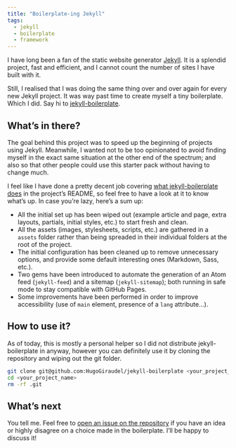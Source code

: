 ```yaml
---
title: "Boilerplate-ing Jekyll"
tags:
  - jekyll
  - boilerplate
  - framework
---
```


I have long been a fan of the static website generator [Jekyll](https://jekyllrb.com/). It is a splendid project, fast and efficient, and I cannot count the number of sites I have built with it.

Still, I realised that I was doing the same thing over and over again for every new Jekyll project. It was way past time to create myself a tiny boilerplate. Which I did. Say hi to [jekyll-boilerplate](https://github.com/HugoGiraudel/jekyll-boilerplate).

## What’s in there?

The goal behind this project was to speed up the beginning of projects using Jekyll. Meanwhile, I wanted not to be too opinionated to avoid finding myself in the exact same situation at the other end of the spectrum; and also so that other people could use this starter pack without having to change much.

I feel like I have done a pretty decent job covering [what jekyll-boilerplate does](https://github.com/HugoGiraudel/jekyll-boilerplate) in the project’s README, so feel free to have a look at it to know what’s up. In case you’re lazy, here’s a sum up:

* All the initial set up has been wiped out (example article and page, extra layouts, partials, initial styles, etc.) to start fresh and clean.
* All the assets (images, stylesheets, scripts, etc.) are gathered in a `assets` folder rather than being spreaded in their individual folders at the root of the project.
* The initial configuration has been cleaned up to remove unnecessary options, and provide some default interesting ones (Markdown, Sass, etc.).
* Two gems have been introduced to automate the generation of an Atom feed (`jekyll-feed`) and a sitemap (`jekyll-sitemap`); both running in safe mode to stay compatible with GitHub Pages.
* Some improvements have been performed in order to improve accessibility (use of `main` element, presence of a `lang` attribute…).

## How to use it?

As of today, this is mostly a personal helper so I did not distribute jekyll-boilerplate in anyway, however you can definitely use it by cloning the repository and wiping out the git folder.

```bash
git clone git@github.com:HugoGiraudel/jekyll-boilerplate <your_project_name>
cd <your_project_name>
rm -rf .git
```

## What’s next

You tell me. Feel free to [open an issue on the repository](https://github.com/HugoGiraudel/jekyll-boilerplate/issues) if you have an idea or highly disagree on a choice made in the boilerplate. I’ll be happy to discuss it!
